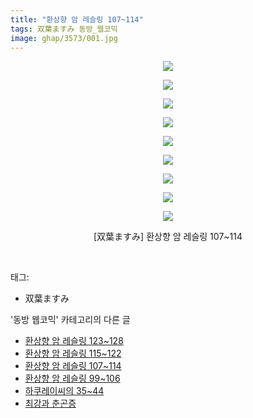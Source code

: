 ```yaml
---
title: "환상향 암 레슬링 107~114"
tags: 双葉ますみ 동방_웹코믹
image: ghap/3573/001.jpg
---
```

<div class="article">
<p style="text-align: center; clear: none; float: none;"><img src="{{ site.nasurl }}/ghap/3573/001.jpg"/></p>
<p style="text-align: center; clear: none; float: none;"><img src="{{ site.nasurl }}/ghap/3573/002.jpg"/></p>
<p style="text-align: center; clear: none; float: none;"><img src="{{ site.nasurl }}/ghap/3573/003.jpg"/></p>
<p style="text-align: center; clear: none; float: none;"><img src="{{ site.nasurl }}/ghap/3573/004.jpg"/></p>
<p style="text-align: center; clear: none; float: none;"><img src="{{ site.nasurl }}/ghap/3573/005.jpg"/></p>
<p style="text-align: center; clear: none; float: none;"><img src="{{ site.nasurl }}/ghap/3573/006.jpg"/></p>
<p style="text-align: center; clear: none; float: none;"><img src="{{ site.nasurl }}/ghap/3573/007.jpg"/></p>
<p style="text-align: center; clear: none; float: none;"><img src="{{ site.nasurl }}/ghap/3573/008.jpg"/></p>
<p style="text-align: center; clear: none; float: none;"><img src="{{ site.nasurl }}/ghap/3573/009.jpg"/></p>
<p style="text-align: center; clear: none; float: none;">[双葉ますみ] 환상향 암 레슬링 107~114</p>
<p><br/></p>
</div><div class="tagTrail">
<p>태그: </p>
<ul>
<li>双葉ますみ</li>
</ul>
</div><div class="another">
<p>'동방 웹코믹' 카테고리의 다른 글</p>
<ul>
<li><a href="/2017-07-17-ghap_3575">환상향 암 레슬링 123~128</a></li>
<li><a href="/2017-07-17-ghap_3574">환상향 암 레슬링 115~122</a></li>
<li><a href="/2017-07-17-ghap_3573">환상향 암 레슬링 107~114</a></li>
<li><a href="/2017-07-17-ghap_3572">환상향 암 레슬링 99~106</a></li>
<li><a href="/2017-07-17-ghap_3570">하쿠레이씨의 35~44</a></li>
<li><a href="/2017-07-17-ghap_3569">최강과 춘곤증</a></li>
</ul>
</div><div class="cb_module cb_fluid">
<div class="cb_wrt cb_profile">
</div><!-- commentList close -->
</div>